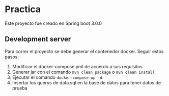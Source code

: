 # Practica

Este proyecto fue creado en Spring boot 3.0.0

## Development server

Para correr el proyecto se debe generar el contenedor docker.
Seguir estos pasos:

1. Modificar el docker-compose.yml de acuerdo a sus requisitos
2. Generar jar con el comando `mvn clean package` o `mvn clean install`
3. Ejecutar el comando `docker-compose up -d`
4. Insertar los querys de data.sql en la base de datos para tener datos de prueba